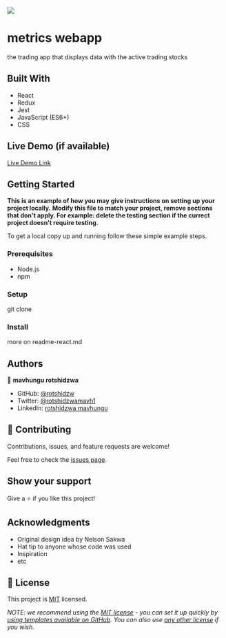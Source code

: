 ![](https://img.shields.io/badge/Microverse-blueviolet)

# metrics webapp

the trading app that displays data  with  the active trading stocks


## Built With
- React
- Redux
- Jest
- JavaScript (ES6+)
- CSS


## Live Demo (if available)

[Live Demo Link](https://livedemo.com)


## Getting Started

**This is an example of how you may give instructions on setting up your project locally.**
**Modify this file to match your project, remove sections that don't apply. For example: delete the testing section if the currect project doesn't require testing.**


To get a local copy up and running follow these simple example steps.

### Prerequisites
- Node.js
- npm
### Setup
git clone <repo link>
### Install
more on readme-react.md







## Authors

👤 **mavhungu rotshidzwa**

- GitHub: [@rotshidzw](https://github.com/rotshidzw)
- Twitter: [@rotshidzwamavh1](https://twitter.com/rotshidzwamavh1)
- LinkedIn: [rotshidzwa mavhungu](https://www.linkedin.com/in/rochidzwa-chester-8062b6211/)

## 🤝 Contributing

Contributions, issues, and feature requests are welcome!

Feel free to check the [issues page](../../issues/).

## Show your support

Give a ⭐️ if you like this project!

## Acknowledgments
- Original design idea by <a src='https://www.behance.net/sakwadesignstudio'>Nelson Sakwa</a>
- Hat tip to anyone whose code was used
- Inspiration
- etc

## 📝 License

This project is [MIT](./LICENSE) licensed.

_NOTE: we recommend using the [MIT license](https://choosealicense.com/licenses/mit/) - you can set it up quickly by [using templates available on GitHub](https://docs.github.com/en/communities/setting-up-your-project-for-healthy-contributions/adding-a-license-to-a-repository). You can also use [any other license](https://choosealicense.com/licenses/) if you wish._
